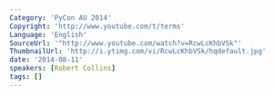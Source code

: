 ```yaml
---
Category: 'PyCon AU 2014'
Copyright: 'http://www.youtube.com/t/terms'
Language: 'English'
SourceUrl: '"http://www.youtube.com/watch?v=RcwLcKhbVSk"'
ThumbnailUrl: 'http://i.ytimg.com/vi/RcwLcKhbVSk/hqdefault.jpg'
date: '2014-08-11'
speakers: [Robert Collins]
tags: []
---
```


